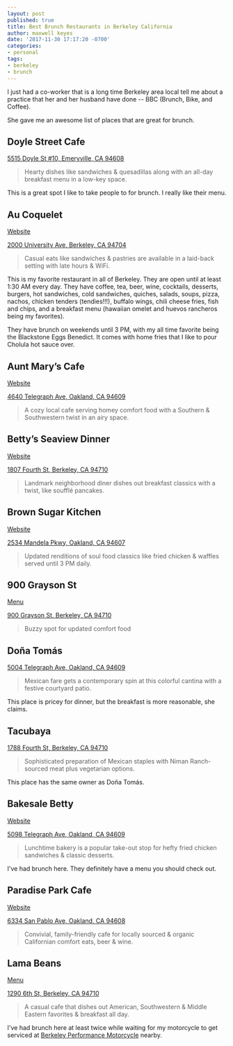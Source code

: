 ```yaml
---
layout: post
published: true
title: Best Brunch Restaurants in Berkeley California
author: maxwell keyes
date: '2017-11-30 17:17:20 -0700'
categories:
- personal
tags:
- berkeley
- brunch
---
```


I just had a co-worker that is a long time Berkeley area local tell me about a
practice that her and her husband have done -- BBC (Brunch, Bike, and Coffee).

She gave me an awesome list of places that are great for brunch.

## Doyle Street Cafe

[5515 Doyle St #10, Emeryville, CA 94608][10]

> Hearty dishes like sandwiches & quesadillas along with an all-day breakfast
> menu in a low-key space.

This is a great spot I like to take people to for brunch. I really like their
menu.

## Au Coquelet

[Website][16]

[2000 University Ave, Berkeley, CA 94704][11]

> Casual eats like sandwiches & pastries are available in a laid-back setting
> with late hours & WiFi.

This is my favorite restaurant in all of Berkeley. They are open until at
least 1:30 AM every day. They have coffee, tea, beer, wine, cocktails,
desserts, burgers, hot sandwiches, cold sandwiches, quiches, salads, soups,
pizza, nachos, chicken tenders (tendies!!!), buffalo wings, chili cheese fries,
fish and chips, and a breakfast menu (hawaiian omelet and huevos rancheros
being my favorites).

They have brunch on weekends until 3 PM, with my all time favorite being the
Blackstone Eggs Benedict. It comes with home fries that I like to pour Cholula
hot sauce over.

## Aunt Mary’s Cafe

[Website][14]

[4640 Telegraph Ave, Oakland, CA 94609][13]

> A cozy local cafe serving homey comfort food with a Southern & Southwestern
> twist in an airy space.

## Betty’s Seaview Dinner

[Website][15]

[1807 Fourth St, Berkeley, CA 94710][12]

> Landmark neighborhood diner dishes out breakfast classics with a twist, like
> soufflé pancakes.

## Brown Sugar Kitchen

[Website][20]

[2534 Mandela Pkwy, Oakland, CA 94607][1]

> Updated renditions of soul food classics like fried chicken & waffles served
> until 3 PM daily.

## 900 Grayson St

[Menu][19]

[900 Grayson St, Berkeley, CA 94710][2]

> Buzzy spot for updated comfort food

## Doña Tomás

[5004 Telegraph Ave, Oakland, CA 94609][3]

> Mexican fare gets a contemporary spin at this colorful cantina with a
> festive courtyard patio.

This place is pricey for dinner, but the breakfast is more reasonable,
she claims.

## Tacubaya

[1788 Fourth St, Berkeley, CA 94710][4]

> Sophisticated preparation of Mexican staples with Niman Ranch-sourced meat
> plus vegetarian options.

This place has the same owner as Doña Tomás.

## Bakesale Betty

[Website][17]

[5098 Telegraph Ave, Oakland, CA 94609][5]

> Lunchtime bakery is a popular take-out stop for hefty fried chicken
> sandwiches & classic desserts.

I've had brunch here. They definitely have a menu you should check out.

## Paradise Park Cafe

[Website][18]

[6334 San Pablo Ave, Oakland, CA 94608][6]

> Convivial, family-friendly cafe for locally sourced & organic Californian
> comfort eats, beer & wine.

## Lama Beans

[Menu][8]

[1290 6th St, Berkeley, CA 94710][7]

> A casual cafe that dishes out American, Southwestern & Middle Eastern
> favorites & breakfast all day.

I've had brunch here at least twice while waiting for my motorcycle to get
serviced at [Berkeley Performance Motorcycle][9] nearby.

[1]: https://www.google.com/maps/place/Brown+Sugar+Kitchen/@37.8203088,-122.2909743,17z/data=!3m1!4b1!4m8!1m2!10m1!1e1!3m4!1s0x80857e22979b9f63:0xde4f33b0516b40ae!8m2!3d37.8203046!4d-122.2887803
[2]: https://www.google.com/maps/place/900+Grayson+St,+Berkeley,+CA+94710/@37.8551928,-122.2944919,17z/data=!3m1!4b1!4m8!1m2!10m1!1e1!3m4!1s0x80857ef3957296ed:0x4cb9046044226b64!8m2!3d37.8551886!4d-122.2922979
[3]: https://www.google.com/maps/place/Do%C3%B1a+Tom%C3%A1s/@37.8364976,-122.2644012,17z/data=!4m8!1m2!10m1!1e1!3m4!1s0x80857de1072035ef:0x7efe7f4f228c7522!8m2!3d37.8364934!4d-122.2622072
[4]: https://www.google.com/maps/place/Tacubaya/@37.8700289,-122.3036664,17z/data=!3m1!4b1!4m8!1m2!10m1!1e1!3m4!1s0x80857edca1897b1b:0x923633f7623a8053!8m2!3d37.8700247!4d-122.3014724
[5]: https://www.google.com/maps/place/Bakesale+Betty/@37.837006,-122.2642981,17.02z/data=!4m8!1m2!10m1!1e1!3m4!1s0x80857de0fe9a16bb:0x5e59c32ffee49f70!8m2!3d37.8370554!4d-122.2620623
[6]: https://www.google.com/maps/place/Paradise+Park+Cafe/@37.8468434,-122.2868495,17z/data=!3m1!4b1!4m8!1m2!10m1!1e1!3m4!1s0x80857e612d3a9645:0x50a9397cc272582a!8m2!3d37.8468392!4d-122.2846555
[7]: https://www.google.com/maps/place/Lama+Beans/@37.8796094,-122.3039131,17.01z/data=!4m8!1m2!10m1!1e1!3m4!1s0x80857ed18f296ac9:0x6cde52d63d2c311f!8m2!3d37.879622!4d-122.30171
[8]: http://www.lamabeanscafeberkeley.com/menu.aspx
[9]: http://www.bpmotorcycle.com/
[10]: https://www.google.com/maps/place/Doyle+Street+Cafe/@37.8381187,-122.2892876,17z/data=!3m1!4b1!4m5!3m4!1s0x80857e69c6b1190f:0x4cb6776373016f4d!8m2!3d37.8381145!4d-122.2870936
[11]: https://www.google.com/maps/place/Au+Coquelet/@37.8717402,-122.272772,17z/data=!3m1!4b1!4m5!3m4!1s0x80857e9ecee58a53:0x215ae5eaba9dda86!8m2!3d37.871736!4d-122.270578
[12]: https://www.google.com/maps/place/Bette's+Oceanview+Diner/@37.8698197,-122.3026645,17z/data=!3m1!4b1!4m5!3m4!1s0x80857edd314a21fd:0x23c3f24958a1705b!8m2!3d37.8698197!4d-122.3004705
[13]: https://www.google.com/maps/place/Aunt+Mary's+Cafe/@37.8341343,-122.2650834,17z/data=!4m5!3m4!1s0x80857de261216825:0xb81ef5f34a63df21!8m2!3d37.8341343!4d-122.2628894
[14]: http://www.auntmaryscafe.com/
[15]: http://bettesdiner.com/
[16]: http://www.aucoquelet.com/
[17]: http://www.bakesalebetty.com/
[18]: https://www.paradiseparkcafe.com/
[19]: https://www.900grayson.com/900-grayson-menus/
[20]: http://www.brownsugarkitchen.com/
